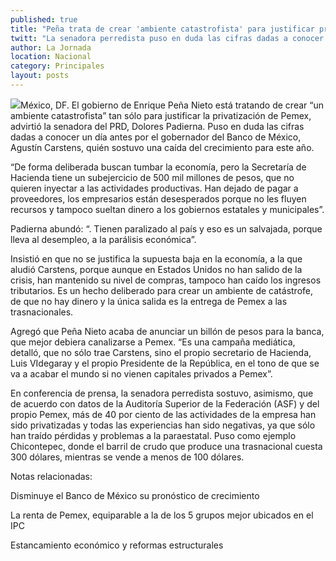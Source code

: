 ```yaml
---
published: true
title: "Peña trata de crear 'ambiente catastrofista' para justificar privatización de Pemex: Padierna"
twitt: "La senadora perredista puso en duda las cifras dadas a conocer la víspera por el gobernador del Banco de México, Agustín Carstens, quién sostuvo una caída del crecimiento para este año."
author: La Jornada
location: Nacional
category: Principales
layout: posts
---
```


![](http://i.imgur.com/UR0Sx4jm.jpg)México, DF. El gobierno de Enrique Peña Nieto está tratando de crear “un ambiente catastrofista” tan sólo para justificar la privatización de Pemex, advirtió la senadora del PRD, Dolores Padierna. Puso en duda las cifras dadas a conocer un día antes por el gobernador del Banco de México, Agustín Carstens, quién sostuvo una caída del crecimiento para este año.

“De forma deliberada buscan tumbar la economía, pero la Secretaría de Hacienda tiene un subejercicio de 500 mil millones de pesos, que no quieren inyectar a las actividades productivas. Han dejado de pagar a proveedores, los empresarios están desesperados porque no les fluyen recursos y tampoco sueltan dinero a los gobiernos estatales y municipales”.

Padierna abundó: “. Tienen paralizado al país y eso es un salvajada, porque lleva al desempleo, a la parálisis económica”.

Insistió en que no se justifica la supuesta baja en la economía, a la que aludió Carstens, porque aunque en Estados Unidos no han salido de la crisis, han mantenido su nivel de compras, tampoco han caído los ingresos tributarios. Es un hecho deliberado para crear un ambiente de catástrofe, de que no hay dinero y la única salida es la entrega de Pemex a las trasnacionales.

Agregó que Peña Nieto acaba de anunciar un billón de pesos para la banca, que mejor debiera canalizarse a Pemex. “Es una campaña mediática, detalló, que no sólo trae Carstens, sino el propio secretario de Hacienda, Luis VIdegaray y el propio Presidente de la República, en el tono de que se va a acabar el mundo si no vienen capitales privados a Pemex”.

En conferencia de prensa, la senadora perredista sostuvo, asimismo, que de acuerdo con datos de la Auditoría Superior de la Federación (ASF) y del propio Pemex, más de 40 por ciento de las actividades de la empresa han sido privatizadas y todas las experiencias han sido negativas, ya que sólo han traído pérdidas y problemas a la paraestatal. Puso como ejemplo Chicontepec, donde el barril de crudo que produce una trasnacional cuesta 300 dólares, mientras se vende a menos de 100 dólares.

Notas relacionadas:

Disminuye el Banco de México su pronóstico de crecimiento

La renta de Pemex, equiparable a la de los 5 grupos mejor ubicados en el IPC

Estancamiento económico y reformas estructurales
